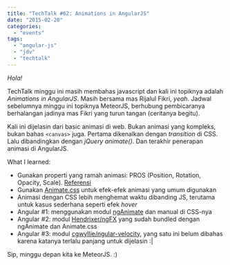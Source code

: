 ```yaml
---
title: "TechTalk #62: Animations in AngularJS"
date: "2015-02-20"
categories:
  - "events"
tags:
  - "angular-js"
  - "jdv"
  - "techtalk"
---
```


_Hola!_

TechTalk minggu ini masih membahas javascript dan kali ini topiknya adalah _Animations in AngularJS_. Masih bersama mas Rijalul Fikri, _yeah_. Jadwal sebelumnya minggu ini topiknya MeteorJS, berhubung pembicaranya berhalangan jadinya mas Fikri yang turun tangan (ceritanya begitu).

Kali ini dijelasin dari basic animasi di web. Bukan animasi yang kompleks, bukan bahas `<canvas>` juga. Pertama dikenalkan dengan _transition_ di CSS. Lalu dibandingkan dengan _jQuery animate()_. Dan terakhir penerapan animasi di AngularJS.

What I learned:

- Gunakan properti yang ramah animasi: PROS (Position, Rotation, Opacity, Scale). [Referensi](http://www.html5rocks.com/en/tutorials/speed/high-performance-animations/)
- Gunakan [Animate.css](http://daneden.github.io/animate.css/) untuk efek-efek animasi yang umum digunakan
- Animasi dengan CSS lebih menghemat waktu dibanding JS, terutama untuk kasus sederhana seperti efek _hover_
- Angular #1: menggunakan modul [ngAnimate](https://docs.angularjs.org/api/ngAnimate) dan manual di CSS-nya
- Angular #2: modul [Hendrixer/ngFX](https://github.com/Hendrixer/ngFx) yang sudah bundled dengan ngAnimate dan Animate.css
- Angular #3: modul [cgwyllie/ngular-velocity](https://github.com/cgwyllie/angular-velocity), yang satu ini belum dibahas karena katanya terlalu panjang untuk dijelasin :|

Sip, minggu depan kita ke MeteorJS. :)

